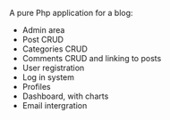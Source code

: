 A pure Php application for a blog:

- Admin area 
- Post CRUD
- Categories CRUD
- Comments CRUD and linking to posts
- User registration
- Log in system
- Profiles
- Dashboard, with charts 
- Email intergration
